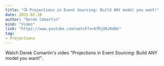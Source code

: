 ```yaml
---
title: "📺 Projections in Event Sourcing: Build ANY model you want!"
date: 2021-02-10
author: "Derek Comartin"
kind: "Video"
link: "https://www.youtube.com/watch?v=bTRjO6JK4Ws"
tag:
- Projections
---
```


Watch Derek Comartin's video "Projections in Event Sourcing: Build ANY model you want!".

<!-- more -->

<YouTube id="bTRjO6JK4Ws"></YouTube>
